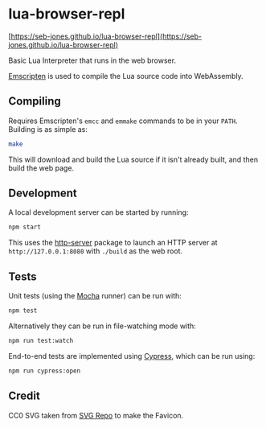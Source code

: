 # lua-browser-repl

[https://seb-jones.github.io/lua-browser-repl](https://seb-jones.github.io/lua-browser-repl)

Basic Lua Interpreter that runs in the web browser.

[Emscripten](https://emscripten.org/) is used to compile the Lua source code into WebAssembly.

## Compiling

Requires Emscripten's `emcc` and `emmake` commands to be in your `PATH`. Building is as simple as:

```sh
make
```

This will download and build the Lua source if it isn't already built, and then build the web page.

## Development

A local development server can be started by running:

```sh
npm start
```

This uses the [http-server](https://github.com/http-party/http-server) package to launch an HTTP server at `http://127.0.0.1:8080` with `./build` as the web root.

## Tests

Unit tests (using the [Mocha](https://mochajs.org/) runner) can be run with:

```sh
npm test
```

Alternatively they can be run in file-watching mode with:

```sh
npm run test:watch
```

End-to-end tests are implemented using [Cypress](https://docs.cypress.io/), which can be run using:

```sh
npm run cypress:open
```

## Credit

CC0 SVG taken from [SVG Repo](https://www.svgrepo.com/svg/48929/moon) to make the Favicon.
